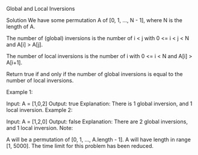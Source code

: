 Global and Local Inversions

Solution
We have some permutation A of [0, 1, ..., N - 1], where N is the length of A.

The number of (global) inversions is the number of i < j with 0 <= i < j < N and A[i] > A[j].

The number of local inversions is the number of i with 0 <= i < N and A[i] > A[i+1].

Return true if and only if the number of global inversions is equal to the number of local inversions.

Example 1:

Input: A = [1,0,2]
Output: true
Explanation: There is 1 global inversion, and 1 local inversion.
Example 2:

Input: A = [1,2,0]
Output: false
Explanation: There are 2 global inversions, and 1 local inversion.
Note:

A will be a permutation of [0, 1, ..., A.length - 1].
A will have length in range [1, 5000].
The time limit for this problem has been reduced.
